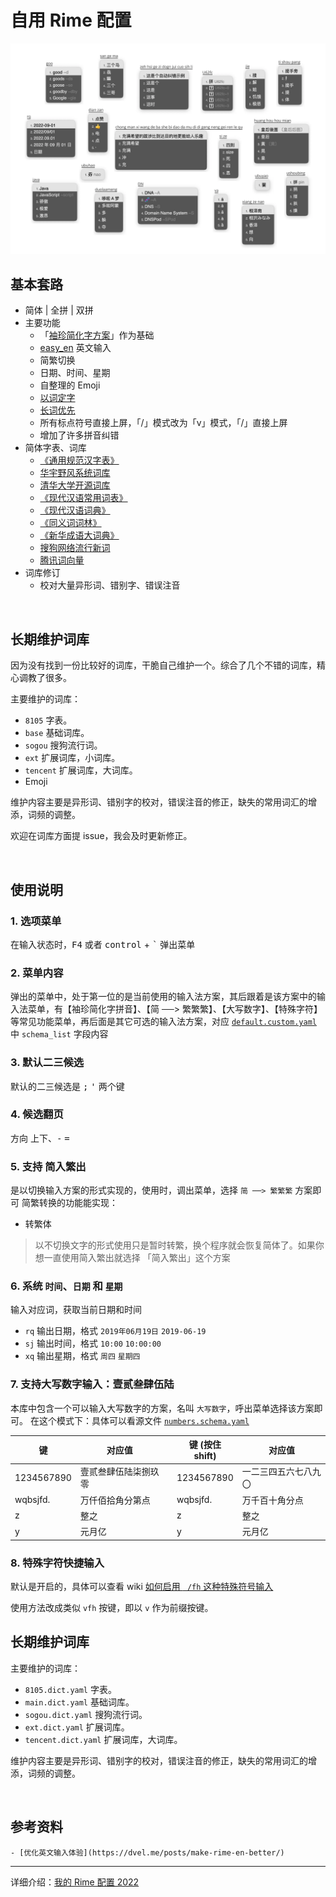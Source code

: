 # 自用 Rime 配置

![demo](./others/demo.webp)

## 基本套路

- 简体 | 全拼 | 双拼
- 主要功能
    -   「[袖珍简化字方案](https://github.com/rime/rime-pinyin-simp)」作为基础
    -   [easy_en](https://github.com/BlindingDark/rime-easy-en) 英文输入
    -   简繁切换
    -   日期、时间、星期
    -   自整理的 Emoji
    -   [以词定字](https://github.com/BlindingDark/rime-lua-select-character)
    -   [长词优先](https://github.com/tumuyan/rime-melt/blob/master/lua/melt.lua)
    -   所有标点符号直接上屏，「/」模式改为「v」模式，「/」直接上屏
    -   增加了许多拼音纠错
- 简体字表、词库
    -   [《通用规范汉字表》](https://github.com/iDvel/The-Table-of-General-Standard-Chinese-Characters)
    -   [华宇野风系统词库](http://bbs.pinyin.thunisoft.com/forum.php?mod=viewthread&tid=30049)
    -   [清华大学开源词库](https://github.com/thunlp/THUOCL)
    -   [《现代汉语常用词表》](https://gist.github.com/indiejoseph/eae09c673460aa0b56db)
    -   [《现代汉语词典》](https://forum.freemdict.com/t/topic/12102)
    -   [《同义词词林》](https://forum.freemdict.com/t/topic/1211)
    -   [《新华成语大词典》](https://forum.freemdict.com/t/topic/11407)
    -   [搜狗网络流行新词](https://pinyin.sogou.com/dict/detail/index/4)
    -   [腾讯词向量](https://ai.tencent.com/ailab/nlp/en/download.html)
- 词库修订
    - 校对大量异形词、错别字、错误注音

<br>

## 长期维护词库

因为没有找到一份比较好的词库，干脆自己维护一个。综合了几个不错的词库，精心调教了很多。

主要维护的词库：

- `8105` 字表。
- `base` 基础词库。
- `sogou` 搜狗流行词。
- `ext` 扩展词库，小词库。
- `tencent` 扩展词库，大词库。
- Emoji

维护内容主要是异形词、错别字的校对，错误注音的修正，缺失的常用词汇的增添，词频的调整。

欢迎在词库方面提 issue，我会及时更新修正。

<br>

## 使用说明

### 1. 选项菜单
在输入状态时，<kbd>F4</kbd> 或者 <kbd>control</kbd> + <kbd>`</kbd> 弹出菜单

### 2. 菜单内容
弹出的菜单中，处于第一位的是当前使用的输入法方案，其后跟着是该方案中的输入法菜单，有【袖珍简化字拼音】、【简 ──> 繁繁繁】、【大写数字】、【特殊字符】等常见功能菜单，再后面是其它可选的输入法方案，对应 [`default.custom.yaml`](https://github.com/appleshan/fcitx5-rime-dict/blob/main/default.custom.yaml) 中 `schema_list` 字段内容

### 3. 默认二三候选
默认的二三候选是 <kbd>;</kbd> <kbd>'</kbd> 两个键

### 4. 候选翻页
方向 <kbd>上</kbd><kbd>下</kbd>、<kbd>-</kbd> <kbd>=</kbd>

### 5. 支持 简入繁出
是以切换输入方案的形式实现的，使用时，调出菜单，选择 `简 ──> 繁繁繁` 方案即可
简繁转换的功能能实现：
- 转繁体
> 以不切换文字的形式使用只是暂时转繁，换个程序就会恢复简体了。如果你想一直使用简入繁出就选择 「简入繁出」这个方案

### 6. 系统 `时间`、`日期` 和 `星期`
输入对应词，获取当前日期和时间
- `rq` 输出日期，格式 `2019年06月19日` `2019-06-19`
- `sj` 输出时间，格式 `10:00` `10:00:00`
- `xq` 输出星期，格式 `周四` `星期四`

### 7. 支持大写数字输入：壹贰叁肆伍陆
本库中包含一个可以输入大写数字的方案，名叫 `大写数字`，呼出菜单选择该方案即可。
在这个模式下：具体可以看源文件 [`numbers.schema.yaml`](https://github.com/appleshan/fcitx5-rime-dict/blob/main/numbers.schema.yaml)


| 键           | 对应值             | | 键 (按住 shift) | 对应值            |
|-------------|--------------------|---|-----------|-------------------|
| 1234567890  | 壹贰叁肆伍陆柒捌玖零  | | 1234567890 | 一二三四五六七八九〇  |
| wqbsjfd.    | 万仟佰拾角分第点     | | wqbsjfd.   | 万千百十角分点       |
| z           | 整之               | | z          | 整之               |
| y           | 元月亿             | | y          | 元月亿             |

### 8. 特殊字符快捷输入
默认是开启的，具体可以查看 wiki [如何启用 ` /fh` 这种特殊符号输入](https://github.com/KyleBing/rime-wubi86-jidian/wiki/%E5%A6%82%E4%BD%95%E5%90%AF%E7%94%A8-%60--fh%60-%E8%BF%99%E7%A7%8D%E7%89%B9%E6%AE%8A%E7%AC%A6%E5%8F%B7%E8%BE%93%E5%85%A5)

使用方法改成类似 `vfh` 按键，即以 `v` 作为前缀按键。

## 长期维护词库

主要维护的词库：

- `8105.dict.yaml` 字表。
- `main.dict.yaml` 基础词库。
- `sogou.dict.yaml` 搜狗流行词。
- `ext.dict.yaml` 扩展词库。
- `tencent.dict.yaml` 扩展词库，大词库。

维护内容主要是异形词、错别字的校对，错误注音的修正，缺失的常用词汇的增添，词频的调整。

<br>

## 参考资料
    - [优化英文输入体验](https://dvel.me/posts/make-rime-en-better/)

---

详细介绍：[我的 Rime 配置 2022](https://dvel.me/posts/my-rime-setting-2022/)
